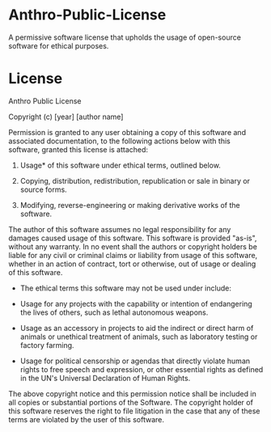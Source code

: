 # Anthro-Public-License
A permissive software license that upholds the usage of open-source software for ethical purposes.

# License
Anthro Public License

Copyright (c) [year] [author name]

Permission is granted to any user obtaining a copy of this software and associated documentation, to
the following actions below with this software, granted this license is attached:

1. Usage* of this software under ethical terms, outlined below.

2. Copying, distribution, redistribution, republication or sale in binary or source forms.

3. Modifying, reverse-engineering or making derivative works of the software.

The author of this software assumes no legal responsibility for any damages caused usage of this software. This software
is provided "as-is", without any warranty. In no event shall the authors or copyright holders be liable for any civil 
or criminal claims or liability from usage of this software, whether in an action of contract, tort or otherwise,
out of usage or dealing of this software.

* The ethical terms this software may not be used under include:

- Usage for any projects with the capability or intention of endangering the lives of others, such as lethal autonomous weapons.

- Usage as an accessory in projects to aid the indirect or direct harm of animals or unethical treatment of animals,
such as laboratory testing or factory farming.

- Usage for political censorship or agendas that directly violate human rights to free speech and expression, or other essential
rights as defined in the UN's Universal Declaration of Human Rights.

The above copyright notice and this permission notice shall be included in all copies or substantial portions of the Software. 
The copyright holder of this software reserves the right to file litigation in the case that any of these terms are violated
by the user of this software.
